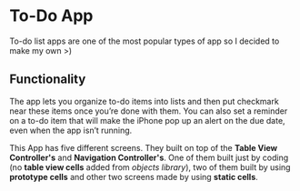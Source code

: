 # To-Do App
To-do list apps are one of the most popular types of app so I decided to make my own >)


## Functionality
The app lets you organize to-do items into lists and then put checkmark near these items 
once you’re done with them. You can also set a reminder on a to-do item that will make
the iPhone pop up an alert on the due date, even when the app isn’t running.

This App has five different screens. They built on top of the **Table View Controller's** and **Navigation Controller's**. One of them built just by coding (no **table view cells** added from *objects library*), two of them built by using **prototype cells** and other two screens made by using **static cells**.